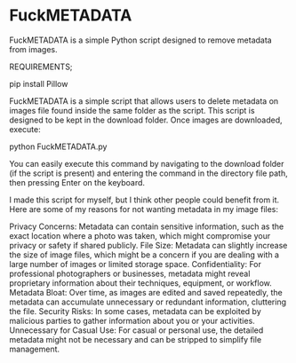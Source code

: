 # FuckMETADATA
FuckMETADATA is a simple Python script designed to remove metadata from images.

REQUIREMENTS;

pip install Pillow


FuckMETADATA is a simple script that allows users to delete metadata on images file found inside the same folder as the script. 
This script is designed to be kept in the download folder. Once images are downloaded, execute:

python FuckMETADATA.py

You can easily execute this command by navigating to the download folder (if the script is present) and entering the command in the directory file path, then pressing Enter on the keyboard.

I made this script for myself, but I think other people could benefit from it.
Here are some of my reasons for not wanting metadata in my image files:

Privacy Concerns: Metadata can contain sensitive information, such as the exact location where a photo was taken, which might compromise your privacy or safety if shared publicly.
File Size: Metadata can slightly increase the size of image files, which might be a concern if you are dealing with a large number of images or limited storage space.
Confidentiality: For professional photographers or businesses, metadata might reveal proprietary information about their techniques, equipment, or workflow.
Metadata Bloat: Over time, as images are edited and saved repeatedly, the metadata can accumulate unnecessary or redundant information, cluttering the file.
Security Risks: In some cases, metadata can be exploited by malicious parties to gather information about you or your activities.
Unnecessary for Casual Use: For casual or personal use, the detailed metadata might not be necessary and can be stripped to simplify file management.
